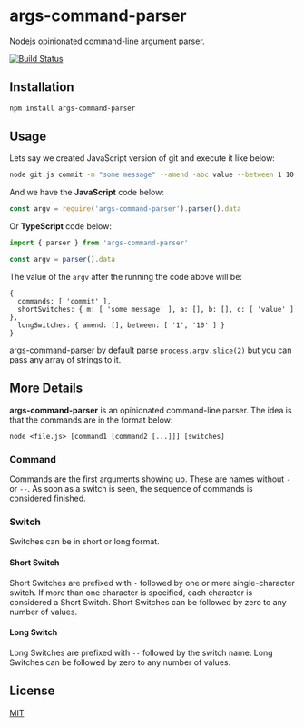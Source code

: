 # args-command-parser

Nodejs opinionated command-line argument parser.

[![Build Status](https://travis-ci.org/SHND/args-command-parser.svg?branch=master)](https://travis-ci.org/SHND/args-command-parser)

## Installation

```bash
npm install args-command-parser
```

## Usage

Lets say we created JavaScript version of git and execute it like below:

```bash
node git.js commit -m "some message" --amend -abc value --between 1 10
```

And we have the **JavaScript** code below:

```js
const argv = require('args-command-parser').parser().data
```

Or **TypeScript** code below:

```js
import { parser } from 'args-command-parser'

const argv = parser().data
```

The value of the `argv` after the running the code above will be:

```
{
  commands: [ 'commit' ],
  shortSwitches: { m: [ 'some message' ], a: [], b: [], c: [ 'value' ] },
  longSwitches: { amend: [], between: [ '1', '10' ] }
}
```

args-command-parser by default parse `process.argv.slice(2)` but you can pass any array of strings to it.

## More Details

**args-command-parser** is an opinionated command-line parser. The idea is that the commands are in the format below:

```
node <file.js> [command1 [command2 [...]]] [switches]
```

### Command

Commands are the first arguments showing up. These are names without `-` or `--`. As soon as a switch is seen, the sequence of commands is considered finished.

### Switch

Switches can be in short or long format.

#### Short Switch

Short Switches are prefixed with `-` followed by one or more single-character switch. If more than one character is specified, each character is considered a Short Switch. Short Switches can be followed by zero to any number of values.

#### Long Switch

Long Switches are prefixed with `--` followed by the switch name. Long Switches can be followed by zero to any number of values.

## License

[MIT](https://choosealicense.com/licenses/mit/)
